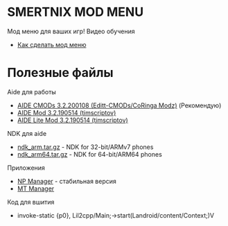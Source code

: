 ﻿# SMERTNIX MOD MENU 
Мод меню для ваших игр!
Видео обучения
* [Как сделать мод меню](https://youtube.com/playlist?list=PLRCWtCOif7PCUVcsIsPlqXSIhFM23-l4P) 

# Полезные файлы
Aide для работы
* [AIDE CMODs 3.2.200108 (Editt-CMODs/CoRinga Modz)](https://secufiles.com/nE9J/AIDE_CMODs_3.2.200108.apk) (Рекомендую)
* [AIDE Mod 3.2.190514 (timscriptov)](https://mega.nz/file/fFImjR6A#pfFzt6vhKpvDx2EFAl_eWgozmvequBxun3e7oUA-SNs)
* [AIDE Lite Mod 3.2.190514 (timscriptov)](https://mega.nz/file/bIpCQL6I#BzyLf1pB1Sf7EayW_PEJHl3f50qHHZDdb0BpB8FYdVo)

NDK для aide
* [ndk_arm.tar.gz](https://mega.nz/folder/2c1TWIJD#UCzO7kIo1e4WpFwZHIMYVw/file/XRlRTIjJ) - NDK for 32-bit/ARMv7 phones
* [ndk_arm64.tar.gz](https://mega.nz/folder/2c1TWIJD#UCzO7kIo1e4WpFwZHIMYVw/file/7RdTzYxQ) - NDK for 64-bit/ARM64 phones

Приложения
* [ NP Manager](https://firebasestorage.googleapis.com/v0/b/hwid-e39d5.appspot.com/o/NP%E7%AE%A1%E7%90%86%E5%99%A8_3.0.64.apk?alt=media&token=1579d693-749d-43dc-a5a7-ff536d4c9f96) - стабильная версия
* [ MT Manager](https://firebasestorage.googleapis.com/v0/b/wordsoft-43a03.appspot.com/o/MT%20Manager_2.13.4-clone_23040183.apk?alt=media&token=70acc420-b21b-4432-8b15-460bc2b0f79f)

Код для вшития
* invoke-static {p0}, Lil2cpp/Main;->start(Landroid/content/Context;)V
